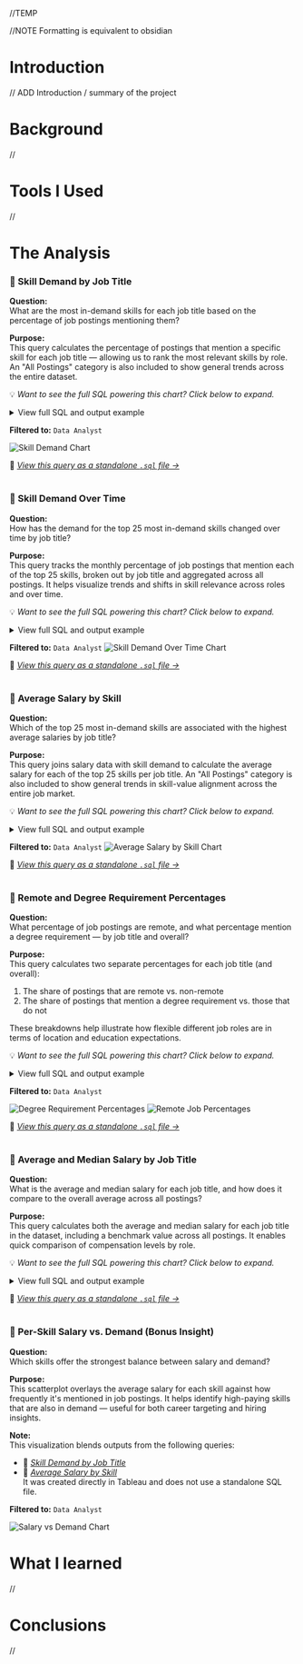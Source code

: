//TEMP

//NOTE Formatting is equivalent to obsidian
# Introduction
// ADD Introduction / summary of the project
# Background
//
# Tools I Used
//
<br>
# The Analysis
### 📌 Skill Demand by Job Title

**Question:**  
What are the most in-demand skills for each job title based on the percentage of job postings mentioning them?

**Purpose:**  
This query calculates the percentage of postings that mention a specific skill for each job title — allowing us to rank the most relevant skills by role. An "All Postings" category is also included to show general trends across the entire dataset.

💡 *Want to see the full SQL powering this chart? Click below to expand.*

<details>
<summary>View full SQL and output example</summary>

```sql
CREATE VIEW skill_demand_percent AS
WITH demand_percent AS (
    SELECT
        skill_id,
        COUNT(*) as per_skill_all,
        ROUND((COUNT(*)::numeric / (SELECT COUNT(distinct job_id) FROM skills_job_dim)) * 100, 2) AS perc
    FROM skills_job_dim
    GROUP BY skill_id
),
total_perc AS (
    SELECT
        dp.skill_id,
        skills,
        'All Postings' AS job_title_short,
        per_skill_all,
        perc
    FROM demand_percent dp
    INNER JOIN skills_dim sd ON dp.skill_id = sd.skill_id
),
total_posts_per_title AS (
    SELECT
        job_title_short,
        COUNT(DISTINCT job_id) AS total_postings
    FROM job_postings_fact
    GROUP BY job_title_short
),
per_skill_count AS (
    SELECT
        skjd.skill_id,
        jpf.job_title_short,
        COUNT(*) AS per_skill_total
    FROM skills_job_dim skjd
    INNER JOIN job_postings_fact jpf ON skjd.job_id = jpf.job_id
    GROUP BY skjd.skill_id, jpf.job_title_short
),
title_perc AS (
    SELECT
        psc.skill_id,
        sd.skills,
        psc.job_title_short,
        psc.per_skill_total,
        ROUND((psc.per_skill_total::numeric / tpt.total_postings) * 100, 2) AS perc
    FROM per_skill_count psc
    INNER JOIN total_posts_per_title tpt ON psc.job_title_short = tpt.job_title_short
    INNER JOIN skills_dim sd ON psc.skill_id = sd.skill_id
)
SELECT *, RANK() OVER(PARTITION BY job_title_short ORDER BY perc DESC) AS rnk
FROM title_perc

UNION ALL

SELECT *, RANK() OVER(PARTITION BY job_title_short ORDER BY perc DESC) AS rnk
FROM total_perc
ORDER BY job_title_short, perc DESC;
```

**Output Format (Example):**

| job_title_short | skills | perc  | rnk |
|-----------------|--------|-------|-----|
| Data Analyst    | SQL    | 52.00 | 1   |
| Data Analyst    | Excel  | 43.25 | 2   |
| All Postings    | SQL    | 39.12 | 1   |

</details>


**Filtered to:** `Data Analyst`

<img src="Assets/Chart_Skill_Demand_PCT.png" alt="Skill Demand Chart" style="max-width:70%; height:auto;" />

🔗 *[View this query as a standalone `.sql` file →](https://github.com/AengusHafford/Project-SQL/blob/686ab25a1d8542ec8e5d259c4f22440b1624fb9d/Job%20Analysis%20Prep/Demand_Percentage.sql)*
<br>
<br>
### 📌 Skill Demand Over Time


**Question:**  
How has the demand for the top 25 most in-demand skills changed over time by job title?


**Purpose:**  
This query tracks the monthly percentage of job postings that mention each of the top 25 skills, broken out by job title and aggregated across all postings. It helps visualize trends and shifts in skill relevance across roles and over time.

💡 *Want to see the full SQL powering this chart? Click below to expand.*

<details>
<summary>View full SQL and output example</summary>

```sql
WITH month_test AS (
    SELECT
        job_id,
        CAST(DATE_TRUNC('month', job_posted_date) AS DATE) AS month_posted
    FROM job_postings_fact
),
filter_posts AS (
    SELECT
        job_title_short, 
        month_posted,
        COUNT(DISTINCT jpf.job_id) as ttl_posts
    FROM job_postings_fact jpf
    JOIN month_test ON jpf.job_id = month_test.job_id
    GROUP BY job_title_short, month_posted
),
filter_skill_count AS (
    SELECT
        skill_id, 
        job_title_short, 
        month_posted,
        COUNT(DISTINCT jpf.job_id) as skill_count
    FROM skills_job_dim sjd
    JOIN job_postings_fact jpf ON sjd.job_id = jpf.job_id
    JOIN month_test ON jpf.job_id = month_test.job_id
    GROUP BY skill_id, job_title_short, month_posted
),
all_posts AS (
    SELECT
        month_posted,
        COUNT(DISTINCT job_id) AS ttl_posts
    FROM month_test
    GROUP BY month_posted
),
all_skill_counts AS (
    SELECT
        sjd.skill_id,
        month_posted,
        COUNT(DISTINCT sjd.job_id) AS skill_count
    FROM skills_job_dim sjd
    JOIN month_test ON sjd.job_id = month_test.job_id
    GROUP BY sjd.skill_id, month_posted
),
per_title_final AS (
    SELECT
        fsc.job_title_short,
        fsc.month_posted, 
        sd.skills,
        ROUND((fsc.skill_count / fp.ttl_posts::numeric) * 100, 2) AS skill_pct
    FROM filter_skill_count fsc
    JOIN filter_posts fp 
        ON fsc.job_title_short = fp.job_title_short 
       AND fsc.month_posted = fp.month_posted
    JOIN skills_dim sd ON fsc.skill_id = sd.skill_id
    WHERE fsc.skill_id IN (
        SELECT skill_id
        FROM skill_demand_percent
        WHERE rnk <= 25
    )
),
all_postings_final AS (
    SELECT
        'All Postings' AS job_title_short,
        apf.month_posted,
        sd.skills,
        ROUND((apf.skill_count / ap.ttl_posts::numeric) * 100, 2) AS skill_pct
    FROM all_skill_counts apf
    JOIN all_posts ap ON apf.month_posted = ap.month_posted
    JOIN skills_dim sd ON apf.skill_id = sd.skill_id
    WHERE apf.skill_id IN (
        SELECT skill_id
        FROM skill_demand_percent
        WHERE rnk <= 25
    )
)
SELECT * FROM per_title_final
UNION ALL
SELECT * FROM all_postings_final
ORDER BY job_title_short, month_posted;
```

**Output Format (Example):**

| job_title_short | month_posted | skills | skill_pct |
|-----------------|---------------|--------|------------|
| Data Analyst    | 2024-06-01    | SQL    | 45.32      |
| Data Analyst    | 2024-06-01    | Excel  | 39.21      |
| All Postings    | 2024-06-01    | Python | 26.04      |

</details>

**Filtered to:** `Data Analyst`
<img src="Assets/Chart_Skill_Demand_Time.png" alt="Skill Demand Over Time Chart" style="max-width:70%; height:auto;" />

🔗 *[View this query as a standalone `.sql` file →](https://github.com/AengusHafford/Project-SQL/blob/dfb87f05eab6fb890672bbb88b580aebab1b091c/Job%20Analysis%20Prep/Skill_Demand_over_Time.sql)*
<br>
<br>
### 📌 Average Salary by Skill

**Question:**  
Which of the top 25 most in-demand skills are associated with the highest average salaries by job title?

**Purpose:**  
This query joins salary data with skill demand to calculate the average salary for each of the top 25 skills per job title. An "All Postings" category is also included to show general trends in skill-value alignment across the entire job market.

💡 *Want to see the full SQL powering this chart? Click below to expand.*

<details>
<summary>View full SQL and output example</summary>

```sql
WITH top_skills_salary AS (
    SELECT 
        sdp.job_title_short,
        sd.skills,
        ROUND(AVG(jpf.salary_year_avg), 0) AS avg_salary
    FROM job_postings_fact jpf
    INNER JOIN skills_job_dim sjd ON jpf.job_id = sjd.job_id
    INNER JOIN skills_dim sd ON sjd.skill_id = sd.skill_id
    INNER JOIN skill_demand_percent sdp
        ON sjd.skill_id = sdp.skill_id
        AND jpf.job_title_short = sdp.job_title_short
    WHERE 
        jpf.salary_year_avg IS NOT NULL
        AND sdp.rnk <= 25
    GROUP BY 
        sdp.job_title_short, sd.skills
),
all_postings_salary AS (
    SELECT
        'All Postings' AS job_title_short,
        sd.skills,
        ROUND(AVG(jpf.salary_year_avg), 0) AS avg_salary
    FROM job_postings_fact jpf
    INNER JOIN skills_job_dim sjd ON jpf.job_id = sjd.job_id
    INNER JOIN skills_dim sd ON sjd.skill_id = sd.skill_id
    WHERE sd.skills IN (
        SELECT skills
        FROM skill_demand_percent
        WHERE job_title_short = 'All Postings' AND rnk <= 25
    )
    GROUP BY sd.skills
)
SELECT * FROM top_skills_salary
UNION ALL
SELECT * FROM all_postings_salary
ORDER BY job_title_short, avg_salary DESC;
```

**Output Format (Example):**

| job_title_short | skills   | avg_salary |
|-----------------|----------|------------|
| Data Engineer   | Spark    | 153000     |
| Data Engineer   | Kafka    | 149000     |
| All Postings    | Python   | 132000     |

</details>

**Filtered to:** `Data Analyst`
<img src="Assets/Chart_AVG_Skill_Salary.png" alt="Average Salary by Skill Chart" style="max-width:70%; height:auto;" />

🔗 *[View this query as a standalone `.sql` file →](https://github.com/AengusHafford/Project-SQL/blob/dfb87f05eab6fb890672bbb88b580aebab1b091c/Job%20Analysis%20Prep/AVG_Salary_Per_Skill.sql)*
<br>
<br>
### 📌 Remote and Degree Requirement Percentages

**Question:**  
What percentage of job postings are remote, and what percentage mention a degree requirement — by job title and overall?

**Purpose:**  
This query calculates two separate percentages for each job title (and overall):  
1. The share of postings that are remote vs. non-remote  
2. The share of postings that mention a degree requirement vs. those that do not  

These breakdowns help illustrate how flexible different job roles are in terms of location and education expectations.

💡 *Want to see the full SQL powering this chart? Click below to expand.*

<details>
<summary>View full SQL and output example</summary>

```sql
WITH counts AS (
    SELECT
        job_title_short,
        COUNT(CASE WHEN job_work_from_home = TRUE THEN 1 END) AS remote_count,
        COUNT(CASE WHEN job_work_from_home = FALSE THEN 1 END) AS non_remote_count,
        COUNT(CASE WHEN job_no_degree_mention = TRUE THEN 1 END) AS no_degree_count,
        COUNT(CASE WHEN job_no_degree_mention = FALSE THEN 1 END) AS degree_count,
        COUNT(*) AS ttl_count
    FROM job_postings_fact
    GROUP BY job_title_short
),
all_postings AS (
    SELECT
        'All Postings' AS job_title_short,
        SUM(remote_count) AS remote_count,
        SUM(non_remote_count) AS non_remote_count,
        SUM(no_degree_count) AS no_degree_count,
        SUM(degree_count) AS degree_count,
        SUM(ttl_count) AS ttl_count
    FROM counts
),
combined_counts AS (
    SELECT * FROM counts
    UNION ALL
    SELECT * FROM all_postings
),
long_format AS (
    SELECT 
        job_title_short,
        'Remote' AS category,
        remote_count AS count,
        ROUND(remote_count::numeric / ttl_count * 100, 2) AS pct
    FROM combined_counts

    UNION ALL

    SELECT 
        job_title_short,
        'Non-Remote',
        non_remote_count,
        ROUND(non_remote_count::numeric / ttl_count * 100, 2)
    FROM combined_counts

    UNION ALL

    SELECT 
        job_title_short,
        'Degree Required',
        degree_count,
        ROUND(degree_count::numeric / ttl_count * 100, 2)
    FROM combined_counts

    UNION ALL

    SELECT 
        job_title_short,
        'No Degree Required',
        no_degree_count,
        ROUND(no_degree_count::numeric / ttl_count * 100, 2)
    FROM combined_counts
)
SELECT *
FROM long_format
ORDER BY job_title_short, category;
```

**Output Format (Example):**

| job_title_short | category            | count | pct   |
|------------------|----------------------|--------|--------|
| Data Analyst     | Remote               | 742    | 41.23 |
| Data Analyst     | Non-Remote           | 1062   | 58.77 |
| Data Analyst     | Degree Required      | 1422   | 78.77 |
| Data Analyst     | No Degree Required   | 382    | 21.23 |
| All Postings     | Remote               | 3412   | 36.45 |
| All Postings     | Non-Remote           | 5942   | 63.55 |
| All Postings     | Degree Required      | 7001   | 74.73 |
| All Postings     | No Degree Required   | 2371   | 25.27 |
</details>

**Filtered to:** `Data Analyst`

<img src="Assets/Chart_Degree_PCT.png" alt="Degree Requirement Percentages" style="max-width:70%; height:auto;" />

<img src="Assets/Chart_Remote_PCT.png" alt="Remote Job Percentages" style="max-width:70%; height:auto;" />

🔗 *[View this query as a standalone `.sql` file →](https://github.com/AengusHafford/Project-SQL/blob/dfb87f05eab6fb890672bbb88b580aebab1b091c/Job%20Analysis%20Prep/Remote_and_degree_PCT.sql)*
<br>
<br>
### 📌 Average and Median Salary by Job Title

**Question:**  
What is the average and median salary for each job title, and how does it compare to the overall average across all postings?

**Purpose:**  
This query calculates both the average and median salary for each job title in the dataset, including a benchmark value across all postings. It enables quick comparison of compensation levels by role.

💡 *Want to see the full SQL powering this chart? Click below to expand.*

<details>
<summary>View full SQL and output example</summary>

```sql
SELECT
    job_title_short,
    ROUND(AVG(salary_year_avg), 0) AS avg_salary,
    percentile_cont(0.5) WITHIN GROUP (ORDER BY salary_year_avg)::numeric(10, 0) AS median_salary
FROM job_postings_fact
WHERE salary_year_avg IS NOT NULL
GROUP BY job_title_short

UNION ALL

SELECT
    'All Postings' AS job_title_short,
    ROUND(AVG(salary_year_avg), 0) AS avg_salary,
    percentile_cont(0.5) WITHIN GROUP (ORDER BY salary_year_avg)::numeric(10, 0) AS median_salary
FROM job_postings_fact
WHERE salary_year_avg IS NOT NULL
ORDER BY avg_salary DESC;
```

**Output Format (Example):**

| job_title_short | avg_salary | median_salary |
|-----------------|------------|----------------|
| Data Engineer   | 130267     | 128000         |
| Data Analyst    | 102856     | 100000         |
| All Postings    | 110401     | 106000         |

</details>

🔗 *[View this query as a standalone `.sql` file →](https://github.com/AengusHafford/Project-SQL/blob/dfb87f05eab6fb890672bbb88b580aebab1b091c/Job%20Analysis%20Prep/AVG_Salary_Per_Title_KPI.sql)*
<br>
<br>
### 📌 Per-Skill Salary vs. Demand (Bonus Insight)

**Question:**  
Which skills offer the strongest balance between salary and demand?

**Purpose:**  
This scatterplot overlays the average salary for each skill against how frequently it's mentioned in job postings. It helps identify high-paying skills that are also in demand — useful for both career targeting and hiring insights.

**Note:**  
This visualization blends outputs from the following queries:  
- 📌 *[Skill Demand by Job Title](#📌-skill-demand-by-job-title)*  
- 📌 *[Average Salary by Skill](#📌-average-salary-by-skill)*  
It was created directly in Tableau and does not use a standalone SQL file.

**Filtered to:** `Data Analyst`

<img src="Assets/Chart_Salary_Vs_Demand.png" alt="Salary vs Demand Chart" style="max-width:70%; height:auto;" />


# What I learned
//
# Conclusions
//
